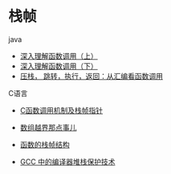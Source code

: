 栈帧
====

java

- [深入理解函数调用（上）](https://zhuanlan.zhihu.com/p/24577273?refer=hinus)
- [深入理解函数调用（下）](https://zhuanlan.zhihu.com/p/24596628?refer=hinus)
- [压栈， 跳转，执行，返回：从汇编看函数调用](https://www.jianshu.com/p/594357dff57e)

C语言

- [C函数调用机制及栈帧指针](https://blog.csdn.net/jjiss318/article/details/7185802)

- [数组越界那点事儿](https://blog.csdn.net/weizhengbo/article/details/54898472)

- [函数的栈帧结构](https://blog.csdn.net/JenaeLi/article/details/53284408)

- [GCC 中的编译器堆栈保护技术](https://www.ibm.com/developerworks/cn/linux/l-cn-gccstack/index.html)


